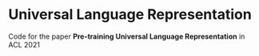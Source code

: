 # Universal Language Representation
Code for the paper **Pre-training Universal Language Representation** in ACL 2021
